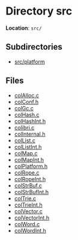 <a id="dir_68267d1309a1af8e8297ef4c3efbcdba"></a>
# Directory src

**Location**: `src/`





## Subdirectories

* [src/platform](dir_4b68c2fef3e151b6b93d5e93b14f1857.md#dir_4b68c2fef3e151b6b93d5e93b14f1857)

## Files

* [colAlloc.c](col_alloc_8c.md#col_alloc_8c)
* [colConf.h](col_conf_8h.md#col_conf_8h)
* [colGc.c](col_gc_8c.md#col_gc_8c)
* [colHash.c](col_hash_8c.md#col_hash_8c)
* [colHashInt.h](col_hash_int_8h.md#col_hash_int_8h)
* [colibri.c](colibri_8c.md#colibri_8c)
* [colInternal.h](col_internal_8h.md#col_internal_8h)
* [colList.c](col_list_8c.md#col_list_8c)
* [colListInt.h](col_list_int_8h.md#col_list_int_8h)
* [colMap.c](col_map_8c.md#col_map_8c)
* [colMapInt.h](col_map_int_8h.md#col_map_int_8h)
* [colPlatform.h](col_platform_8h.md#col_platform_8h)
* [colRope.c](col_rope_8c.md#col_rope_8c)
* [colRopeInt.h](col_rope_int_8h.md#col_rope_int_8h)
* [colStrBuf.c](col_str_buf_8c.md#col_str_buf_8c)
* [colStrBufInt.h](col_str_buf_int_8h.md#col_str_buf_int_8h)
* [colTrie.c](col_trie_8c.md#col_trie_8c)
* [colTrieInt.h](col_trie_int_8h.md#col_trie_int_8h)
* [colVector.c](col_vector_8c.md#col_vector_8c)
* [colVectorInt.h](col_vector_int_8h.md#col_vector_int_8h)
* [colWord.c](col_word_8c.md#col_word_8c)
* [colWordInt.h](col_word_int_8h.md#col_word_int_8h)

[public]: https://img.shields.io/badge/-public-brightgreen (public)
[C++]: https://img.shields.io/badge/language-C%2B%2B-blue (C++)
[Markdown]: https://img.shields.io/badge/language-Markdown-blue (Markdown)
[private]: https://img.shields.io/badge/-private-red (private)
[static]: https://img.shields.io/badge/-static-lightgrey (static)